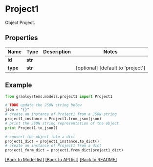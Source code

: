 # Project1

Object Project.

## Properties

Name | Type | Description | Notes
------------ | ------------- | ------------- | -------------
**id** | **str** |  | 
**type** | **str** |  | [optional] [default to 'project']

## Example

```python
from graalsystems.models.project1 import Project1

# TODO update the JSON string below
json = "{}"
# create an instance of Project1 from a JSON string
project1_instance = Project1.from_json(json)
# print the JSON string representation of the object
print Project1.to_json()

# convert the object into a dict
project1_dict = project1_instance.to_dict()
# create an instance of Project1 from a dict
project1_form_dict = project1.from_dict(project1_dict)
```
[[Back to Model list]](../README.md#documentation-for-models) [[Back to API list]](../README.md#documentation-for-api-endpoints) [[Back to README]](../README.md)


